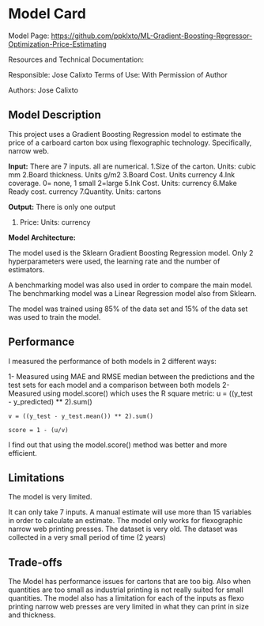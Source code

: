 # Model Card

Model Page: https://github.com/ppklxto/ML-Gradient-Boosting-Regressor-Optimization-Price-Estimating

Resources and Technical Documentation:

Responsible: Jose Calixto
Terms of Use: With Permission of Author

Authors: Jose Calixto

## Model Description

This project uses a Gradient Boosting Regression model to estimate the price of a carboard carton box using flexographic technology. Specifically, narrow web.

**Input:** There are 7 inputs. all are numerical.
1.Size of the carton. Units: cubic mm
2.Board thickness. Units g/m2
3.Board Cost. Units currency
4.Ink coverage. 0= none, 1 small 2=large
5.Ink Cost. Units: currency
6.Make Ready cost. currency
7.Quantity. Units: cartons


**Output:** There is only one output
1. Price: Units: currency

**Model Architecture:** 

The model used is the Sklearn Gradient Boosting Regression model. Only 2 hyperparameters were used, the learning rate and the number of estimators.

A benchmarking model was also used in order to compare the main model. The benchmarking model was a Linear Regression model also from Sklearn.

The model was trained using 85% of the data set and 15% of the data set was used to train the model.

## Performance

I measured the performance of both models in 2 different ways:

1- Measured using MAE and RMSE median between the predictions and the test sets for each model and a comparison between both models
2- Measured using model.score() which uses the R square metric:
	u = ((y_test - y_predicted) ** 2).sum()

	v = ((y_test - y_test.mean()) ** 2).sum()

	score = 1 - (u/v) 

I find out that using the model.score() method was better and more efficient.


## Limitations

The model is very limited.

It can only take 7 inputs. A manual estimate will use more than 15 variables in order to calculate an estimate.
The model only works for flexographic narrow web printing presses. 
The dataset is very old.
The dataset was collected in a very small period of time (2 years)


## Trade-offs

The Model has performance issues for cartons that are too big. Also when quantities are too small as industrial printing is not really suited for small quantities. The model also has a limitation for each of the inputs as flexo printing narrow web presses are very limited in what they can print in size and thickness.
